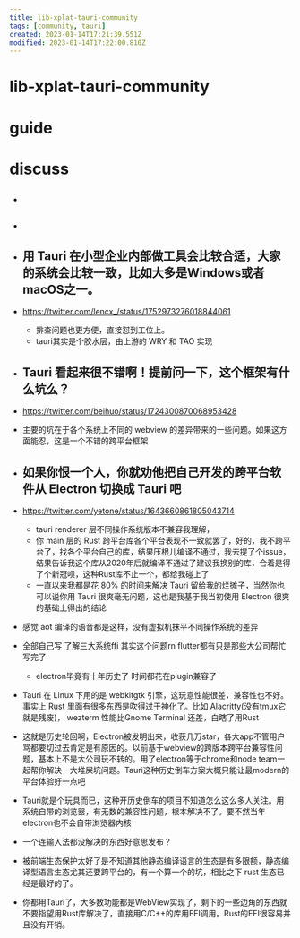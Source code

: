 ```yaml
---
title: lib-xplat-tauri-community
tags: [community, tauri]
created: 2023-01-14T17:21:39.551Z
modified: 2023-01-14T17:22:00.810Z
---
```


# lib-xplat-tauri-community

# guide

# discuss
- ## 

- ## 

- ## 用 Tauri 在小型企业内部做工具会比较合适，大家的系统会比较一致，比如大多是Windows或者macOS之一。
- https://twitter.com/lencx_/status/1752973276018844061
  - 排查问题也更方便，直接怼到工位上。
  - tauri其实是个胶水层，由上游的 WRY 和 TAO 实现

- ## Tauri 看起来很不错啊！提前问一下，这个框架有什么坑么？
- https://twitter.com/beihuo/status/1724300870068953428
- 主要的坑在于各个系统上不同的 webview 的差异带来的一些问题。如果这方面能忍，这是一个不错的跨平台框架

- ## 如果你恨一个人，你就劝他把自己开发的跨平台软件从 Electron 切换成 Tauri 吧
- https://twitter.com/yetone/status/1643660861805043714
  - tauri renderer 层不同操作系统版本不兼容我理解，
  - 你 main 层的 Rust 跨平台库各个平台表现不一致就罢了，好的，我不跨平台了，找各个平台自己的库，结果压根儿编译不通过，我去提了个issue，结果告诉我这个库从2020年后就编译不通过了建议我换别的库，合着是得了个新冠呗，这种Rust库不止一个，都给我碰上了
  - 一直以来我都是花 80% 的时间来解决 Tauri 留给我的烂摊子，当然你也可以说你用 Tauri 很爽毫无问题，这也是我基于我当初使用 Electron 很爽的基础上得出的结论

- 感觉 aot 编译的语音都是这样，没有虚拟机抹平不同操作系统的差异

- 全部自己写 了解三大系统ffi 其实这个问题rn flutter都有只是那些大公司帮忙写完了 
  - electron毕竟有十年历史了 时间都花在plugin兼容了

- Tauri 在 Linux 下用的是 webkitgtk 引擎，这玩意性能很差，兼容性也不好。事实上 Rust 里面有很多东西是吹得过于神化了。比如 Alacritty(没有tmux它就是残废)， wezterm 性能比Gnome Terminal 还差，白瞎了用Rust

- 这就是历史轮回啊，Electron被发明出来，收获几万star，各大app不管用户骂都要切过去肯定是有原因的。以前基于webview的跨版本跨平台兼容性问题，基本上不是大公司玩不转的。用了electron等于chrome和node team一起帮你解决一大堆屎坑问题。Tauri这种历史倒车方案大概只能让最modern的平台体验好一点吧
- Tauri就是个玩具而已，这种开历史倒车的项目不知道怎么这么多人关注。用系统自带的浏览器，有无数的兼容性问题，根本解决不了。要不然当年electron也不会自带浏览器内核

- 一个连输入法都没解决的东西好意思发布？

- 被前端生态保护太好了是不知道其他静态编译语言的生态是有多限额，静态编译型语言生态尤其还要跨平台的，有一个算一个的坑，相比之下 rust 生态已经是最好的了。

- 你都用Tauri了，大多数功能都是WebView实现了，剩下的一些边角的东西就不要指望用Rust库解决了，直接用C/C++的库用FFI调用。Rust的FFI很容易并且没有开销。
